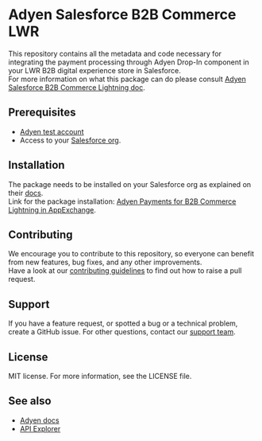 # Adyen Salesforce B2B Commerce LWR

This repository contains all the metadata and code necessary for integrating the payment processing through Adyen Drop-In component in your LWR B2B digital experience store in Salesforce.  
For more information on what this package can do please consult [Adyen Salesforce B2B Commerce Lightning doc](https://docs.adyen.com/plugins/salesforce-b2b-commerce-lightning/).

## Prerequisites
-   [Adyen test account](https://docs.adyen.com/get-started-with-adyen)
-   Access to your [Salesforce org](https://login.salesforce.com/).

## Installation
The package needs to be installed on your Salesforce org as explained on their [docs](https://developer.salesforce.com/docs/atlas.en-us.sfdx_dev.meta/sfdx_dev/sfdx_dev_dev2gp_install_pkg.htm).  
Link for the package installation: [Adyen Payments for B2B Commerce Lightning in AppExchange](https://appexchange.salesforce.com/appxListingDetail?listingId=a0N4V00000IcEI4UAN).

## Contributing
We encourage you to contribute to this repository, so everyone can benefit from new features, bug fixes, and any other improvements.  
Have a look at our [contributing guidelines](https://github.com/Adyen/.github/blob/master/CONTRIBUTING.md) to find out how to raise a pull request.

## Support
If you have a feature request, or spotted a bug or a technical problem, create a GitHub issue. For other questions, contact our [support team](https://support.adyen.com/hc/en-us/requests/new?ticket_form_id=360000705420).

## License
MIT license. For more information, see the LICENSE file.

## See also
* [Adyen docs](https://docs.adyen.com/)
* [API Explorer](https://docs.adyen.com/api-explorer/)
